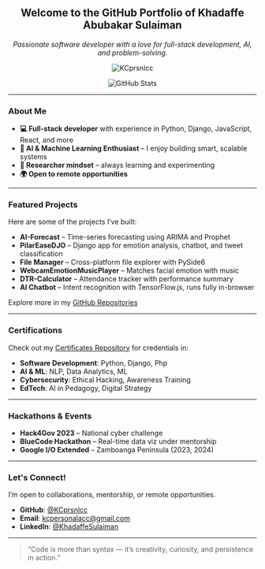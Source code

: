 <h2 align="center">Welcome to the GitHub Portfolio of Khadaffe Abubakar Sulaiman</h2>

<p align="center">
  <em>Passionate software developer with a love for full-stack development, AI, and problem-solving.</em>
</p>

<p align="center">
  <img src="https://komarev.com/ghpvc/?username=KCprsnlcc&style=flat" alt="KCprsnlcc" />
</p>

<p align="center">  
  <img src="https://github-readme-stats.vercel.app/api?username=KCprsnlcc&show_icons=true&theme=radical&title_color=58A6FF&icon_color=58A6FF&bg_color=0D1117&hide_border=true" alt="GitHub Stats" />  
</p>  

---

### About Me

- **💻 Full-stack developer** with experience in Python, Django, JavaScript, React, and more
- **🤖 AI & Machine Learning Enthusiast** – I enjoy building smart, scalable systems
- **🧠 Researcher mindset** – always learning and experimenting
- **🌍 Open to remote opportunities**

---

### Featured Projects

Here are some of the projects I’ve built:

- **AI-Forecast** – Time-series forecasting using ARIMA and Prophet
- **PilarEaseDJO** – Django app for emotion analysis, chatbot, and tweet classification
- **File Manager** – Cross-platform file explorer with PySide6
- **WebcamEmotionMusicPlayer** – Matches facial emotion with music
- **DTR-Calculator** – Attendance tracker with performance summary
- **AI Chatbot** – Intent recognition with TensorFlow.js, runs fully in-browser

Explore more in my [GitHub Repositories](https://github.com/KCprsnlcc?tab=repositories)

---

### Certifications

Check out my [Certificates Repository](https://github.com/KCprsnlcc/Certificates) for credentials in:

- **Software Development**: Python, Django, Php  
- **AI & ML**: NLP, Data Analytics, ML  
- **Cybersecurity**: Ethical Hacking, Awareness Training  
- **EdTech**: AI in Pedagogy, Digital Strategy

---

### Hackathons & Events

- **Hack4Gov 2023** – National cyber challenge  
- **BlueCode Hackathon** – Real-time data viz under mentorship  
- **Google I/O Extended** – Zamboanga Peninsula (2023, 2024)

---

### Let's Connect!

I’m open to collaborations, mentorship, or remote opportunities.

- **GitHub**: [@KCprsnlcc](https://github.com/KCprsnlcc)  
- **Email**: kcpersonalacc@gmail.com 
- **LinkedIn**: [@KhadaffeSulaiman](https://linkedin.com/in/khadaffe-s-232199194/)

---

> “Code is more than syntax — it’s creativity, curiosity, and persistence in action.”